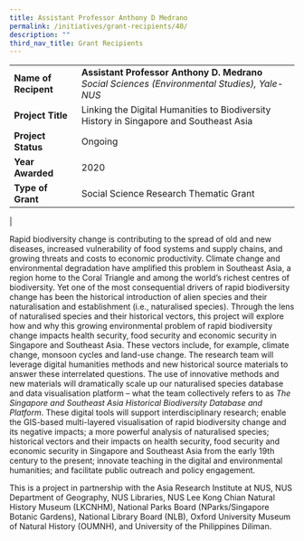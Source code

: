 ```yaml
---
title: Assistant Professor Anthony D Medrano
permalink: /initiatives/grant-recipients/40/
description: ""
third_nav_title: Grant Recipients
---
```

|  |  |
|---|---|
| **Name of Recipent** | **Assistant Professor Anthony D. Medrano**<br>_Social Sciences (Environmental Studies), Yale-NUS_ |
| **Project Title** | Linking the Digital Humanities to Biodiversity History in Singapore and Southeast Asia |
| **Project Status** | Ongoing |
| **Year Awarded** | 2020 |
| **Type of Grant** | Social Science Research Thematic Grant |
|

Rapid biodiversity change is contributing to the spread of old and new diseases, increased vulnerability of food systems and supply chains, and growing threats and costs to economic productivity. Climate change and environmental degradation have amplified this problem in Southeast Asia, a region home to the Coral Triangle and among the world’s richest centres of biodiversity. Yet one of the most consequential drivers of rapid biodiversity change has been the historical introduction of alien species and their naturalisation and establishment (i.e., naturalised species). Through the lens of naturalised species and their historical vectors, this project will explore how and why this growing environmental problem of rapid biodiversity change impacts health security, food security and economic security in Singapore and Southeast Asia. These vectors include, for example, climate change, monsoon cycles and land-use change. The research team will leverage digital humanities methods and new historical source materials to answer these interrelated questions. The use of innovative methods and new materials will dramatically scale up our naturalised species database and data visualisation platform – what the team collectively refers to as _The Singapore and Southeast Asia Historical Biodiversity Database and Platform_. These digital tools will support interdisciplinary research; enable the GIS-based multi-layered visualisation of rapid biodiversity change and its negative impacts; a more powerful analysis of naturalised species; historical vectors and their impacts on health security, food security and economic security in Singapore and Southeast Asia from the early 19th century to the present; innovate teaching in the digital and environmental humanities; and facilitate public outreach and policy engagement.

This is a project in partnership with the Asia Research Institute at NUS, NUS Department of Geography, NUS Libraries, NUS Lee Kong Chian Natural History Museum (LKCNHM), National Parks Board (NParks/Singapore Botanic Gardens), National Library Board (NLB), Oxford University Museum of Natural History (OUMNH), and University of the Philippines Diliman.